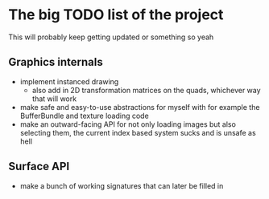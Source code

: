 # The big TODO list of the project
This will probably keep getting updated or something so yeah

## Graphics internals
- implement instanced drawing
    - also add in 2D transformation matrices on the quads, whichever way that will work
- make safe and easy-to-use abstractions for myself with for example the BufferBundle and texture loading code
- make an outward-facing API for not only loading images but also selecting them, the current
  index based system sucks and is unsafe as hell

## Surface API
- make a bunch of working signatures that can later be filled in

